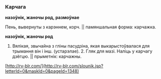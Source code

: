 ### Карчага
**назоўнік, жаночы род, размоўнае**

Пень, вывернуты з карэннем, корч. || памяншальная форма: карчажка.

**назоўнік, жаночы род**

1. Вялікая, звычайна з гліны пасудзіна, якая выкарыстоўвалася для трымання він і інш. (устарэлае). 2. Гляк для мазі. Наліць у карчагу дзёгцю. || прыметнік: карчажны.

<a rel="author">[http://rv-blr.com/](http://rv-blr.com/slounik.jsp?letterId=0&maskId=0&pageId=1348)</a>
